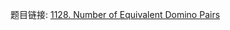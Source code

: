 题目链接: [1128. Number of Equivalent Domino Pairs](https://leetcode.com/problems/number-of-equivalent-domino-pairs/)